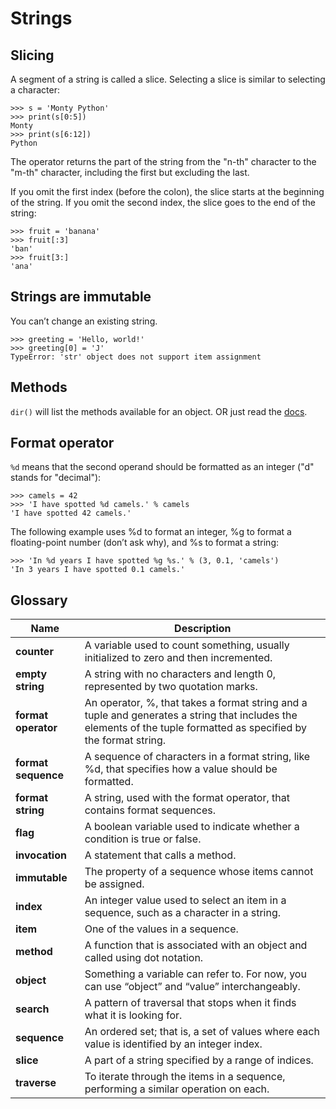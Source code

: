 # Strings

## Slicing
A segment of a string is called a slice. Selecting a slice is similar to selecting a character:

```
>>> s = 'Monty Python'
>>> print(s[0:5])
Monty
>>> print(s[6:12])
Python
```

The operator returns the part of the string from the "n-th" character to the "m-th" character, including the first but excluding the last.

If you omit the first index (before the colon), the slice starts at the beginning of the string. If you omit the second index, the slice goes to the end of the string:

```
>>> fruit = 'banana'
>>> fruit[:3]
'ban'
>>> fruit[3:]
'ana'
```

## Strings are immutable
You can’t change an existing string.

```
>>> greeting = 'Hello, world!'
>>> greeting[0] = 'J'
TypeError: 'str' object does not support item assignment
```

## Methods
`dir()` will list the methods available for an object. OR just read the [docs](https://docs.python.org/library/stdtypes.html#string-methods).

## Format operator
`%d` means that the second operand should be formatted as an integer ("d" stands for "decimal"):

```
>>> camels = 42
>>> 'I have spotted %d camels.' % camels
'I have spotted 42 camels.'
```

The following example uses %d to format an integer, %g to format a floating-point number (don’t ask why), and %s to format a string:

```
>>> 'In %d years I have spotted %g %s.' % (3, 0.1, 'camels')
'In 3 years I have spotted 0.1 camels.'
```

## Glossary
| Name | Description | 
| --- | --- | 
| **counter** | A variable used to count something, usually initialized to zero and then incremented. |
| **empty string** | A string with no characters and length 0, represented by two quotation marks. |
| **format operator** | An operator, %, that takes a format string and a tuple and generates a string that includes the elements of the tuple formatted as specified by the format string. |
| **format sequence** | A sequence of characters in a format string, like %d, that specifies how a value should be formatted. |
| **format string** | A string, used with the format operator, that contains format sequences. |
| **flag** | A boolean variable used to indicate whether a condition is true or false. |
| **invocation** | A statement that calls a method. |
| **immutable** | The property of a sequence whose items cannot be assigned. |
| **index** | An integer value used to select an item in a sequence, such as a character in a string. |
| **item** | One of the values in a sequence. |
| **method** | A function that is associated with an object and called using dot notation. |
| **object** | Something a variable can refer to. For now, you can use “object” and “value” interchangeably. |
| **search** | A pattern of traversal that stops when it finds what it is looking for. |
| **sequence** | An ordered set; that is, a set of values where each value is identified by an integer index. |
| **slice** | A part of a string specified by a range of indices. |
| **traverse** | To iterate through the items in a sequence, performing a similar operation on each. |